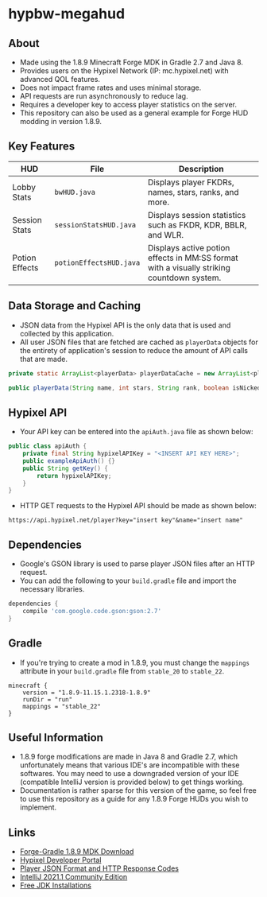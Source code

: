 
# hypbw-megahud 

## About
- Made using the 1.8.9 Minecraft Forge MDK in Gradle 2.7 and Java 8.
- Provides users on the Hypixel Network (IP: mc.hypixel.net) with advanced QOL features.
- Does not impact frame rates and uses minimal storage. 
- API requests are run asynchronously to reduce lag. 
- Requires a developer key to access player statistics on the server.
- This repository can also be used as a general example for Forge HUD modding in version 1.8.9.

## Key Features
| HUD    | File | Description |
| -------- | ------- | ------- |
| Lobby Stats    | `bwHUD.java`    | Displays player FKDRs, names, stars, ranks, and  more. |
| Session Stats | `sessionStatsHUD.java`    |Displays session statistics such as FKDR, KDR, BBLR, and WLR.|
| Potion Effects | `potionEffectsHUD.java`    |Displays active potion effects in MM:SS format with a visually striking countdown system.|


## Data Storage and Caching
- JSON data from the Hypixel API is the only data that is used and collected by this application.
- All user JSON files that are fetched are cached as `playerData` objects for the entirety of application's session to reduce the amount of API calls that are made.

```java
private static ArrayList<playerData> playerDataCache = new ArrayList<playerData>();
```
```java
public playerData(String name, int stars, String rank, boolean isNicked, double FKDR) { ... }
```

## Hypixel API
- Your API key can be entered into the `apiAuth.java` file as shown below:

```java
public class apiAuth {
    private final String hypixelAPIKey = "<INSERT API KEY HERE>";
    public exampleApiAuth() {}
    public String getKey() {
        return hypixelAPIKey;
    }
}
```
- HTTP GET requests to the Hypixel API should be made as shown below:
```
https://api.hypixel.net/player?key="insert key"&name="insert name"
```


## Dependencies
- Google's GSON library is used to parse player JSON files after an HTTP request.
- You can add the following to your `build.gradle` file and import the necessary libraries.
```groovy
dependencies {
    compile 'com.google.code.gson:gson:2.7'
}
```

## Gradle
- If you're trying to create a mod in 1.8.9, you must change the  `mappings` attribute in your `build.gradle` file from `stable_20` to `stable_22`.
```
minecraft {
    version = "1.8.9-11.15.1.2318-1.8.9"
    runDir = "run"
    mappings = "stable_22"
}
```

## Useful Information
- 1.8.9 forge modifications are made in Java 8 and Gradle 2.7, which unfortunately means that various IDE's are incompatible with these softwares. You may need to use a downgraded version of your IDE (compatible IntelliJ version is provided below) to get things working.
- Documentation is rather sparse for this version of the game, so feel free to use this repository as a guide for any 1.8.9 Forge HUDs you wish to implement.


## Links 
- [Forge-Gradle 1.8.9 MDK Download](https://adfoc.us/serve/sitelinks/?id=271228&url=https://maven.minecraftforge.net/net/minecraftforge/forge/1.8.9-11.15.1.2318-1.8.9/forge-1.8.9-11.15.1.2318-1.8.9-mdk.zip)
- [Hypixel Developer Portal](https://developer.hypixel.net/)
- [Player JSON Format and HTTP Response Codes](https://api.hypixel.net/)
- [IntelliJ 2021.1 Community Edition](https://www.jetbrains.com/idea/download/)
- [Free JDK Installations](https://github.com/hmsjy2017/get-jdk)
